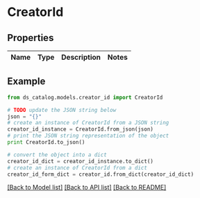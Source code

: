 # CreatorId


## Properties

Name | Type | Description | Notes
------------ | ------------- | ------------- | -------------

## Example

```python
from ds_catalog.models.creator_id import CreatorId

# TODO update the JSON string below
json = "{}"
# create an instance of CreatorId from a JSON string
creator_id_instance = CreatorId.from_json(json)
# print the JSON string representation of the object
print CreatorId.to_json()

# convert the object into a dict
creator_id_dict = creator_id_instance.to_dict()
# create an instance of CreatorId from a dict
creator_id_form_dict = creator_id.from_dict(creator_id_dict)
```
[[Back to Model list]](../README.md#documentation-for-models) [[Back to API list]](../README.md#documentation-for-api-endpoints) [[Back to README]](../README.md)


